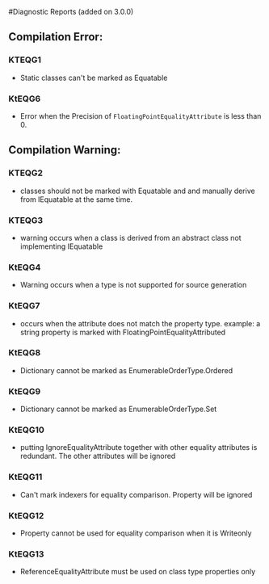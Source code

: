 #Diagnostic Reports (added on 3.0.0)
## Compilation Error:
### KTEQG1
- Static classes can't be marked as Equatable
### KtEQG6
- Error when the Precision of `FloatingPointEqualityAttribute` is less than 0.
## Compilation Warning:
### KTEQG2
- classes should not be marked with Equatable and and manually derive from IEquatable<T> at the same time.
### KTEQG3
- warning occurs when a class is derived from an abstract class not implementing IEquatable<T>
### KtEQG4
- Warning occurs when a type is not supported for source generation
### KtEQG7
- occurs when the attribute does not match the property type. example: a string property is marked with FloatingPointEqualityAttributed
### KtEQG8
- Dictionary cannot be marked as EnumerableOrderType.Ordered 
### KtEQG9
- Dictionary cannot be marked as EnumerableOrderType.Set
### KtEQG10
- putting IgnoreEqualityAttribute together with other equality attributes is redundant. The other attributes will be ignored
### KtEQG11
- Can't mark indexers for equality comparison. Property will be ignored
### KtEQG12
- Property cannot be used for equality comparison when it is Writeonly
### KtEQG13
- ReferenceEqualityAttribute must be used on class type properties only
